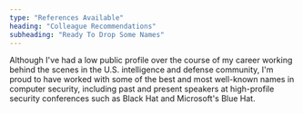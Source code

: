 ```yaml
---
type: "References Available"
heading: "Colleague Recommendations"
subheading: "Ready To Drop Some Names"
---
```


Although I've had a low public profile over the course of my career working behind the scenes in the U.S. intelligence and defense community, I'm proud to have worked with some of the best and most well-known names in computer security, including past and present speakers at high-profile security conferences such as Black Hat and Microsoft's Blue Hat.
